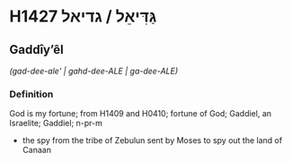# H1427 גַּדִּיאֵל / גדיאל

## Gaddîyʼêl

_(gad-dee-ale' | ɡahd-dee-ALE | ɡa-dee-ALE)_

### Definition

God is my fortune; from H1409 and H0410; fortune of God; Gaddiel, an Israelite; Gaddiel; n-pr-m

- the spy from the tribe of Zebulun sent by Moses to spy out the land of Canaan
